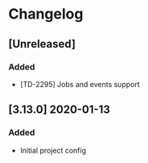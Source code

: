 # Changelog

## [Unreleased]

### Added

- [TD-2295] Jobs and events support

## [3.13.0] 2020-01-13

### Added

- Initial project config
